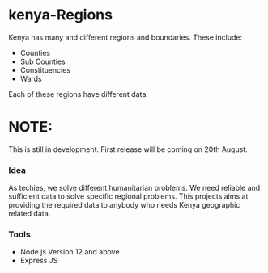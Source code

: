 <!-- [![Build Status](https://travis-ci.com/Nicanor008/Kenya-regions.svg?branch=setup/travis)](https://travis-ci.com/Nicanor008/Kenya-regions) -->

# kenya-Regions
Kenya has many and different regions and boundaries. These include:
- Counties
- Sub Counties
- Constituencies
- Wards

Each of these regions have different data. 

# NOTE:
This is still in development. First release will be coming on 20th August.

### Idea
As techies, we solve different humanitarian problems. We need reliable and sufficient data to solve specific regional problems. This projects aims at providing the required data to anybody who needs Kenya geographic related data.

### Tools
- Node.js Version 12 and above
- Express JS

